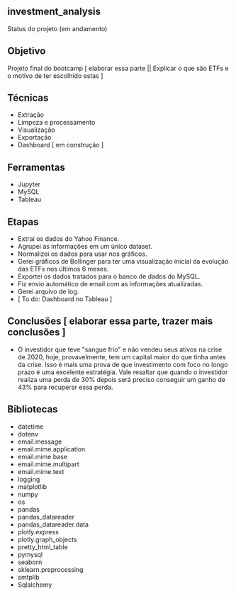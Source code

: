 ## investment_analysis
  Status do projeto (em andamento)

## Objetivo
  Projeto final do bootcamp [ elaborar essa parte || Explicar o que são ETFs e o motivo de ter escolhido estas ]
  
## Técnicas
  - Extração
  - Limpeza e processamento
  - Visualização
  - Exportação
  - Dashboard [ em construção ]
    
## Ferramentas
  - Jupyter
  - MySQL
  - Tableau
  
## Etapas
  - Extraí os dados do Yahoo Finance.
  - Agrupei as informações em um único dataset.
  - Normalizei os dados para usar nos gráficos.
  - Gerei gráficos de Bollinger para ter uma visualização inicial da evolução das ETFs nos últimos 6 meses.
  - Exportei os dados tratados para o banco de dados do MySQL.
  - Fiz envio automático de email com as informações atualizadas.
  - Gerei arquivo de log.
  - [ To do: Dashboard no Tableau ]

## Conclusões [ elaborar essa parte, trazer mais conclusões ]
  - O investidor que teve "sangue frio" e não vendeu seus ativos na crise de 2020, hoje, provavelmente, tem um capital maior do que tinha antes da crise. Isso é mais uma prova de que investimento com foco no longo prazo é uma excelente estratégia. Vale resaltar que quando o investidor realiza uma perda de 30% depois será preciso conseguir um ganho de 43% para recuperar essa perda.
  

## Bibliotecas 
- datetime
- dotenv
- email.message
- email.mime.application
- email.mime.base
- email.mime.multipart
- email.mime.text
- logging
- matplotlib
- numpy
- os
- pandas
- pandas_datareader
- pandas_datareader.data
- plotly.express
- plotly.graph_objects
- pretty_html_table
- pymysql
- seaborn
- sklearn.preprocessing
- smtplib
- Sqlalchemy


